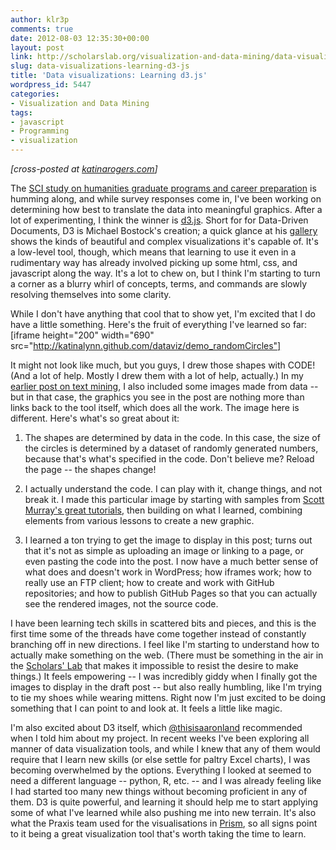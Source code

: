 ```yaml
---
author: klr3p
comments: true
date: 2012-08-03 12:35:30+00:00
layout: post
link: http://scholarslab.org/visualization-and-data-mining/data-visualizations-learning-d3-js/
slug: data-visualizations-learning-d3-js
title: 'Data visualizations: Learning d3.js'
wordpress_id: 5447
categories:
- Visualization and Data Mining
tags:
- javascript
- Programming
- visualization
---
```


_[cross-posted at [katinarogers.com](http://wp.me/p2CaGd-9R)]_

The [ SCI study on humanities graduate programs and career preparation](http://uvasci.org/current-work/graduate-education/) is humming along, and while survey responses come in, I've been working on determining how best to translate the data into meaningful graphics. After a lot of experimenting, I think the winner is [d3.js](http://d3js.org/). Short for for Data-Driven Documents, D3 is Michael Bostock's creation; a quick glance at his [gallery](https://github.com/mbostock/d3/wiki/Gallery) shows the kinds of beautiful and complex visualizations it's capable of. It's a low-level tool, though, which means that learning to use it even in a rudimentary way has already involved picking up some html, css, and javascript along the way. It's a lot to chew on, but I think I'm starting to turn a corner as a blurry whirl of concepts, terms, and commands are slowly resolving themselves into some clarity. 

While I don't have anything that cool that to show yet, I'm excited that I do have a little something. Here's the fruit of everything I've learned so far:
[iframe height="200" width="690" src="http://katinalynn.github.com/dataviz/demo_randomCircles"]

It might not look like much, but you guys, I drew those shapes with CODE! (And a lot of help. Mostly I drew them with a lot of help, actually.) In my [earlier post on text mining](http://katinarogers.com/2012/06/29/playing-with-visual-text-analysis-using-voyant/ ), I also included some images made from data -- but in that case, the graphics you see in the post are nothing more than links back to the tool itself, which does all the work. The image here is different. Here's what's so great about it:

1.  The shapes are determined by data in the code. In this case, the size of the circles is determined by a dataset of randomly generated numbers, because that's what's specified in the code. Don't believe me? Reload the page -- the shapes change! 

2.  I actually understand the code. I can play with it, change things, and not break it. I made this particular image by starting with samples from [Scott Murray's great tutorials](http://alignedleft.com/tutorials/d3), then building on what I learned, combining elements from various lessons to create a new graphic.

3.  I learned a ton trying to get the image to display in this post; turns out that it's not as simple as uploading an image or linking to a page, or even pasting the code into the post. I now have a much better sense of what does and doesn't work in WordPress; how iframes work; how to really use an FTP client; how to create and work with GitHub repositories; and how to publish GitHub Pages so that you can actually see the rendered images, not the source code. 

I have been learning tech skills in scattered bits and pieces, and this is the first time some of the threads have come together instead of constantly branching off in new directions. I feel like I'm starting to understand how to actually make something on the web. (There must be something in the air in the [ Scholars' Lab](http://scholarslab.org) that makes it impossible to resist the desire to make things.) It feels empowering -- I was incredibly giddy when I finally got the images to display in the draft post -- but also really humbling, like I'm trying to tie my shoes while wearing mittens. Right now I'm just excited to be doing something that I can point to and look at. It feels a little like magic.

I'm also excited about D3 itself, which [@thisisaaronland](https://twitter.com/thisisaaronland) recommended when I told him about my project. In recent weeks I've been exploring all manner of data visualization tools, and while I knew that any of them would require that I learn new skills (or else settle for paltry Excel charts), I was becoming overwhelmed by the options. Everything I looked at seemed to need a different language -- python, R, etc. -- and I was already feeling like I had started too many new things without becoming proficient in any of them. D3 is quite powerful, and learning it should help me to start applying some of what I've learned while also pushing me into new terrain. It's also what the Praxis team used for the visualisations in [ Prism](http://prism.scholarslab.org/), so all signs point to it being a great visualization tool that's worth taking the time to learn.
